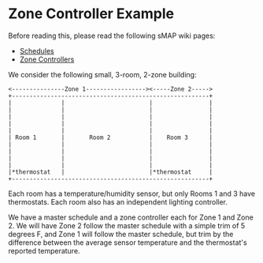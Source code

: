 # Zone Controller Example

Before reading this, please read the following sMAP wiki pages:

* [Schedules](https://github.com/SoftwareDefinedBuildings/smap/wiki/Scheduler-Service)
* [Zone Controllers](https://github.com/SoftwareDefinedBuildings/smap/wiki/Scheduler-Service)

We consider the following small, 3-room, 2-zone building:

```
<---------------Zone 1-----------------><-----Zone 2----->
+--------------------------------------------------------+
|              |                        |                |
|              |                        |                |
|              |                        |                |
|              |                        |                |
|              |                        |                |
| Room 1       |       Room 2           |    Room 3      |
|              |                        |                |
|              |                        |                |
|              |                        |                |
|              |                        |                |
|*thermostat   |                        |*thermostat     |
+--------------------------------------------------------+
```

Each room has a temperature/humidity sensor, but only Rooms 1 and 3 have
thermostats. Each room also has an independent lighting controller.

We have a master schedule and a zone controller each for Zone 1 and Zone 2. We
will have Zone 2 follow the master schedule with a simple trim of 5 degrees F,
and Zone 1 will follow the master schedule, but trim by the difference between
the average sensor temperature and the thermostat's reported temperature.
